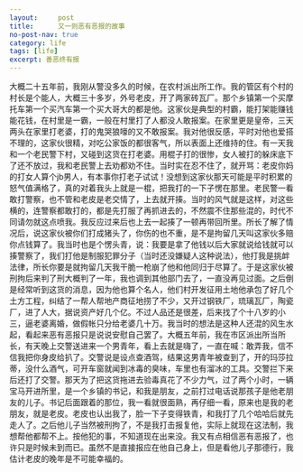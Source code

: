 ```yaml
---
layout:     post
title:      又一则恶有恶报的故事
no-post-nav: true
category: life
tags: [life]
excerpt: 善恶终有报
---
```


大概二十五年前，我刚从警没多久的时候，在农村派出所工作。我的管区有个村的村长是个能人，大概三十多岁，外号老皮，开了两家砖瓦厂。那个乡镇第一个买摩托车第一个买汽车第一个买大哥大的都是他。这家伙是典型的村霸，能打架能赚钱能花钱，在村里是一霸，一般在村里打了人都没人敢报案。在家里更是皇帝，三天两头在家里打老婆，打的鬼哭狼嚎的又不敢报案。我对他很反感，平时对他也爱搭不理的，这家伙很精，对吃公家饭的都很客气，所以表面上还维持的住。有一天我和一个老民警下村，又碰到这货在打老婆。用棍子打的很惨，女人被打的躲床底下了还不放过，我和老民警上去劝都劝不住。当时实在忍不住了，就开骂：老皮你妈的打女人算个jb男人，有本事你打老子试试！没想到这家伙那天可能是平时积累的怒气值满格了，真的对着我头上就是一棍，把我打的一下子愣在那里。老民警一看敢打警察，也不管和老皮是老交情了，上去就开揍。当时的风气就是这样，对这些横的，连警察都敢打的，都是先打服了再抓进去的，不然震不住那些混的，时代不同请勿就这点喷我。我反应过来后也上去一起揍了一顿再带回所里。所长了解了情况后，说这家伙被你们打成猪头了，你伤的也不重，是不是拘留几天叫这家伙多赔你点钱算了。我当时也是个愣头青，说：我要是拿了他钱以后大家就说给钱就可以揍警察了，我们打他是制服犯罪分子（当时还没嫌疑人这种说法），他打我是挑衅法律，所长你要是就拘留几天我干脆一枪崩了他和他同归于尽算了。于是这家伙被刑拘后来判了刑大概判了一年，我也调到其他部门去了，一直没再见过面。之后倒是经常听到这货的消息，因为他也算个名人，他们村开发征用土地他承包了好几个土方工程，纠结了一帮人帮地产商征地捞了不少，又开过钢铁厂，琉璃瓦厂，陶瓷厂，进了人大，据说资产好几个亿。不过人品还是很差，后来找了个十八岁的小三，逼老婆离婚，做假帐只分给老婆几十万。我当时的想法是这种人还混的风生水起，看起来恶有恶报只是说说安慰自己罢了。大概五年前，我在市区派出所当所长，有天晚上交警送进来一个男青年，看上去就是嗨了，一直在喊：敢弄我，信不信我把你身皮给扒了。交警说是设点查酒驾，结果这男青年被查到了，开的玛莎拉蒂，没什么酒气，可开车窗就闻到冰毒的臭味，车里也有溜冰的工具。交警拦下来后还打了交警。那天为了把这货拖进去验毒真花了不少力气，过了两个小时，一辆宝马开进所里，是一个乡镇的书记，和我是朋友，之前打过电话说那孩子是他老朋友的儿子。书记后面跟着的那位，我一看就很面熟，再仔细一看，原来也是我的老朋友，就是老皮。老皮也认出我了，脸一下子变得铁青，和我打了几个哈哈后就先走人了。之后他儿子当然被刑拘了，不是我打击报复他，实际上就现在这法制，我想帮他都帮不上。按他犯的事，不知道现在出来没。我又有点相信恶有恶报了，也许只是时候未到而已。虽然不是直接报应在他自己身上，但是看他儿子那德行，我估计老皮的晚年是不可能幸福的。
